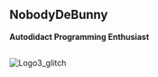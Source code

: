 ## NobodyDeBunny
**Autodidact Programming Enthusiast**

## 
![Logo3_glitch](https://github.com/user-attachments/assets/c6adbab3-d305-4f3f-af72-feb4ac8198e2)
